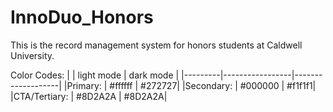 # InnoDuo_Honors

This is the record management system for honors students at Caldwell University.

Color Codes:
| | light mode | dark mode |
|---------|-----------------|-------------------|
|Primary: | #ffffff | #272727|
|Secondary: | #000000 | #f1f1f1|
|CTA/Tertiary: | #8D2A2A | #8D2A2A|
